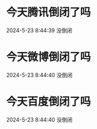 # 今天腾讯倒闭了吗

2024-5-23 8:44:39 没倒闭

# 今天微博倒闭了吗

2024-5-23 8:44:40 没倒闭

# 今天百度倒闭了吗

2024-5-23 8:44:40 没倒闭

